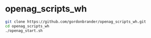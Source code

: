 # openag_scripts_wh

```bash
git clone https://github.com/gordonbrander/openag_scripts_wh.git
cd openag_scripts_wh
./openag_start.sh
```

